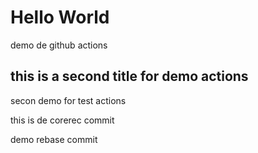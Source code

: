 # Hello World

demo de github actions

## this is a second title for demo actions

secon demo for test actions

this is de corerec commit

demo rebase commit

